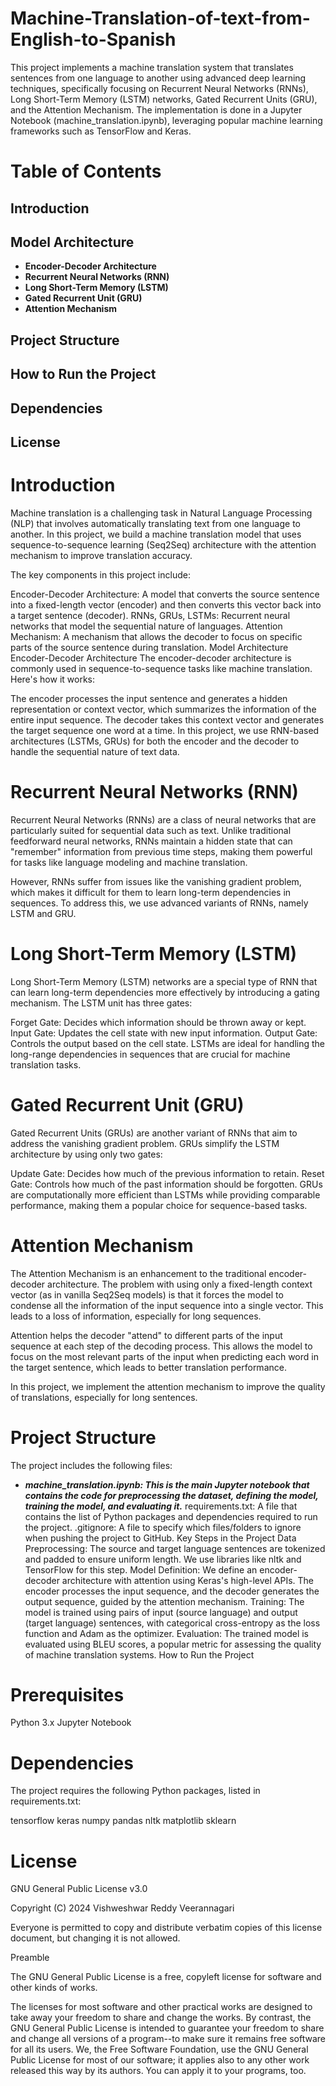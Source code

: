 # Machine-Translation-of-text-from-English-to-Spanish

This project implements a machine translation system that translates sentences from one language to another using advanced deep learning techniques, specifically focusing on Recurrent Neural Networks (RNNs), Long Short-Term Memory (LSTM) networks, Gated Recurrent Units (GRU), and the Attention Mechanism. The implementation is done in a Jupyter Notebook (machine_translation.ipynb), leveraging popular machine learning frameworks such as TensorFlow and Keras.

# Table of Contents
  ## Introduction
  ## Model Architecture
  - **Encoder-Decoder Architecture**
  - **Recurrent Neural Networks (RNN)**
  - **Long Short-Term Memory (LSTM)**
  - **Gated Recurrent Unit (GRU)**
  - **Attention Mechanism**
  ## Project Structure
  ## How to Run the Project
  ## Dependencies
  ## License

# Introduction
  Machine translation is a challenging task in Natural Language Processing (NLP) that involves automatically translating text from one language to another. In this project, we build a machine translation model that uses sequence-to-sequence learning (Seq2Seq) architecture with the attention mechanism to improve translation accuracy.

  The key components in this project include:

  Encoder-Decoder Architecture: A model that converts the source sentence into a fixed-length vector (encoder) and then converts this vector back into a target sentence (decoder).
  RNNs, GRUs, LSTMs: Recurrent neural networks that model the sequential nature of languages.
  Attention Mechanism: A mechanism that allows the decoder to focus on specific parts of the source sentence during translation.
  Model Architecture
  Encoder-Decoder Architecture
  The encoder-decoder architecture is commonly used in sequence-to-sequence tasks like machine translation. Here's how it works:

  The encoder processes the input sentence and generates a hidden representation or context vector, which summarizes the information of the entire input sequence.
  The decoder takes this context vector and generates the target sequence one word at a time.
  In this project, we use RNN-based architectures (LSTMs, GRUs) for both the encoder and the decoder to handle the sequential nature of text data.

# Recurrent Neural Networks (RNN)
  Recurrent Neural Networks (RNNs) are a class of neural networks that are particularly suited for sequential data such as text. Unlike traditional feedforward neural networks, RNNs maintain a hidden state that can "remember" information from previous time steps, making them powerful for tasks like language modeling and machine translation.
  
  However, RNNs suffer from issues like the vanishing gradient problem, which makes it difficult for them to learn long-term dependencies in sequences. To address this, we use advanced variants of RNNs, namely LSTM and GRU.

# Long Short-Term Memory (LSTM)
  Long Short-Term Memory (LSTM) networks are a special type of RNN that can learn long-term dependencies more effectively by introducing a gating mechanism. The LSTM unit has three gates:
  
  Forget Gate: Decides which information should be thrown away or kept.
  Input Gate: Updates the cell state with new input information.
  Output Gate: Controls the output based on the cell state.
  LSTMs are ideal for handling the long-range dependencies in sequences that are crucial for machine translation tasks.

# Gated Recurrent Unit (GRU)
  Gated Recurrent Units (GRUs) are another variant of RNNs that aim to address the vanishing gradient problem. GRUs simplify the LSTM architecture by using only two gates:
  
  Update Gate: Decides how much of the previous information to retain.
  Reset Gate: Controls how much of the past information should be forgotten.
  GRUs are computationally more efficient than LSTMs while providing comparable performance, making them a popular choice for sequence-based tasks.

# Attention Mechanism
  The Attention Mechanism is an enhancement to the traditional encoder-decoder architecture. The problem with using only a fixed-length context vector (as in vanilla Seq2Seq models) is that it forces the model to condense all the information of the input sequence into a single vector. This leads to a loss of information, especially for long sequences.
  
  Attention helps the decoder "attend" to different parts of the input sequence at each step of the decoding process. This allows the model to focus on the most relevant parts of the input when predicting each word in the target sentence, which leads to better translation performance.
  
  In this project, we implement the attention mechanism to improve the quality of translations, especially for long sentences.

# Project Structure
  The project includes the following files:
  
 - ***machine_translation.ipynb: This is the main Jupyter notebook that contains the code for preprocessing the dataset, defining the model, training the model, and evaluating it.***
  requirements.txt: A file that contains the list of Python packages and dependencies required to run the project.
  .gitignore: A file to specify which files/folders to ignore when pushing the project to GitHub.
  Key Steps in the Project
  Data Preprocessing: The source and target language sentences are tokenized and padded to ensure uniform length. We use libraries like nltk and TensorFlow for this step.
  Model Definition: We define an encoder-decoder architecture with attention using Keras's high-level APIs. The encoder processes the input sequence, and the decoder generates the output sequence, guided by the attention mechanism.
  Training: The model is trained using pairs of input (source language) and output (target language) sentences, with categorical cross-entropy as the loss function and Adam as the optimizer.
  Evaluation: The trained model is evaluated using BLEU scores, a popular metric for assessing the quality of machine translation systems.
  How to Run the Project
  
# Prerequisites
  Python 3.x
  Jupyter Notebook

# Dependencies
  The project requires the following Python packages, listed in requirements.txt:
  
  tensorflow
  keras
  numpy
  pandas
  nltk
  matplotlib
  sklearn

# License
  GNU General Public License v3.0
  
  Copyright (C) 2024 Vishweshwar Reddy Veerannagari
  
  Everyone is permitted to copy and distribute verbatim copies
  of this license document, but changing it is not allowed.
  
  Preamble
  
  The GNU General Public License is a free, copyleft license for software and other kinds of works.
  
  The licenses for most software and other practical works are designed to take away your freedom to share and change the works. By contrast, the GNU General Public License is intended to guarantee your freedom to share and change all versions of a program--to make sure it remains free software for all its users. We, the Free Software Foundation, use the GNU General Public License for most of our software; it applies also to any other work released this way by its authors. You can apply it to your programs, too.
